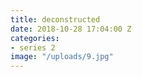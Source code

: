 ```yaml
---
title: deconstructed
date: 2018-10-28 17:04:00 Z
categories:
- series 2
image: "/uploads/9.jpg"
---
```


